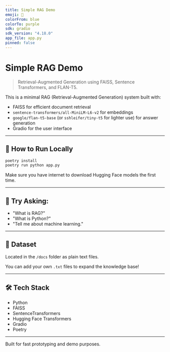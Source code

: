 ```yaml
---
title: Simple RAG Demo
emoji: 🤖
colorFrom: blue
colorTo: purple
sdk: gradio
sdk_version: "4.18.0"
app_file: app.py
pinned: false
---
```


# Simple RAG Demo

> Retrieval-Augmented Generation using FAISS, Sentence Transformers, and FLAN-T5.

This is a minimal RAG (Retrieval-Augmented Generation) system built with:

- FAISS for efficient document retrieval
- `sentence-transformers/all-MiniLM-L6-v2` for embeddings
- `google/flan-t5-base` (or `sshleifer/tiny-t5` for lighter use) for answer generation
- Gradio for the user interface

---

## 🚀 How to Run Locally

```bash
poetry install
poetry run python app.py
```

Make sure you have internet to download Hugging Face models the first time.

---

## 🧪 Try Asking:

- "What is RAG?"
- "What is Python?"
- "Tell me about machine learning."

---

## 🧠 Dataset

Located in the `/docs` folder as plain text files.

You can add your own `.txt` files to expand the knowledge base!

---

## 🛠 Tech Stack

- Python
- FAISS
- SentenceTransformers
- Hugging Face Transformers
- Gradio
- Poetry

---

Built for fast prototyping and demo purposes.